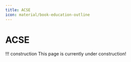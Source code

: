 ```yaml
---
title: ACSE
icon: material/book-education-outline
---
```


# ACSE

!!! construction
    This page is currently under construction!
